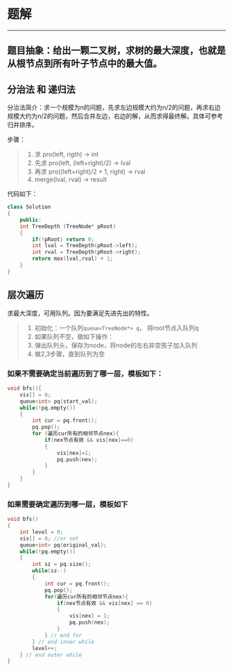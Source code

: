 # 题解
------
## 题目抽象：给出一颗二叉树，求树的最大深度，也就是从根节点到所有叶子节点中的最大值。


## 分治法 和 递归法

分治法简介：求一个规模为n的问题，先求左边规模大约为n/2的问题，再求右边规模大约为n/2的问题，然后合并左边，右边的解，从而求得最终解。具体可参考归并排序。

步骤：

>1. 求 pro(left, rigth) -> int
>2. 先求 pro(left, (left+right)/2) -> lval
>3. 再求 pro((left+right)/2 + 1, right) -> rval
>4. merge(lval, rval) -> result

代码如下：
```cpp
class Solution
{
    public:
    int TreeDepth (TreeNode* pRoot)
    {
        if(!pRoot) return 0;
        int lval = TreeDepth(pRoot->left);
        int rval = TreeDepth(pRoot->right);
        return max(lval,rval) + 1;
    }
}
```


## 层次遍历
求最大深度，可用队列。因为要满足先进先出的特性。
>1. 初始化：一个队列`queue<TreeNode*> q`， 将root节点入队列q
>2. 如果队列不空，做如下操作：
>3. 弹出队列头，保存为node，将node的左右非空孩子加入队列
>4. 做2,3步骤，直到队列为空

### 如果不需要确定当前遍历到了哪一层，模板如下：

```cpp
void bfs(){
    vis[] = 0;
    queue<int> pq(start_val);
    while(!pq.empty())
    {
        int cur = pq.front();
        pq.pop();
        for (遍历cur所有的相邻节点nex){
            if(nex节点有效 && vis[nex]==0)
            {
                vis[nex]=1;
                pq.push(nex);
            }
        }
    }
}
```

### 如果需要确定遍历到哪一层，模板如下
```cpp
void bfs()
{
    int level = 0;
    vis[] = 0; //or set
    queue<int> pq(original_val);
    while(!pq.empty())
    {
        int sz = pq.size();
        while(sz--)
        {
            int cur = pq.front();
            pq.pop();
            for(遍历cur所有的相邻节点nex){
                if(nex节点有效 && vis[nex] == 0)
                {
                    vis[nex] = 1;
                    pq.push(nex);
                }
            } // end for
        } // end inner while
        level++;
    } // end outer while
}
```

